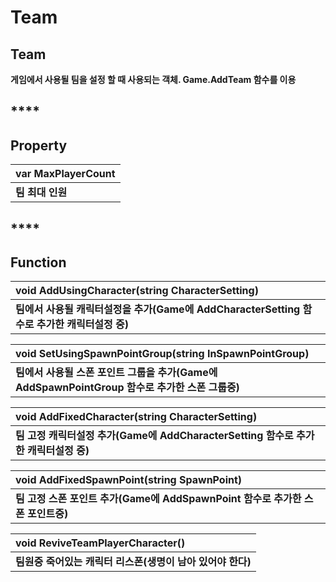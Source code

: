 # Team

## **Team**

**게임에서 사용될 팀을 설정 할 때 사용되는 객체. Game.AddTeam 함수를 이용**

## \*\*\*\*

## **Property**

| **var MaxPlayerCount** |
| :--- |
| **팀 최대 인원** |

## \*\*\*\*

## **Function**

| **void AddUsingCharacter\(string CharacterSetting\)** |
| :--- |
| **팀에서 사용될 캐릭터설정을 추가\(Game에 AddCharacterSetting 함수로 추가한 캐릭터설정 중\)** |

| **void SetUsingSpawnPointGroup\(string InSpawnPointGroup\)** |
| :--- |
| **팀에서 사용될 스폰 포인트 그룹을 추가\(Game에 AddSpawnPointGroup 함수로 추가한 스폰 그룹중\)** |

| **void AddFixedCharacter\(string CharacterSetting\)** |
| :--- |
| **팀 고정 캐릭터설정 추가\(Game에 AddCharacterSetting 함수로 추가한 캐릭터설정 중\)** |

| **void AddFixedSpawnPoint\(string SpawnPoint\)** |
| :--- |
| **팀 고정 스폰 포인트 추가\(Game에 AddSpawnPoint 함수로 추가한 스폰 포인트중\)** |

| **void ReviveTeamPlayerCharacter\(\)** |
| :--- |
| **팀원중 죽어있는 캐릭터 리스폰\(생명이 남아 있어야 한다\)** |

